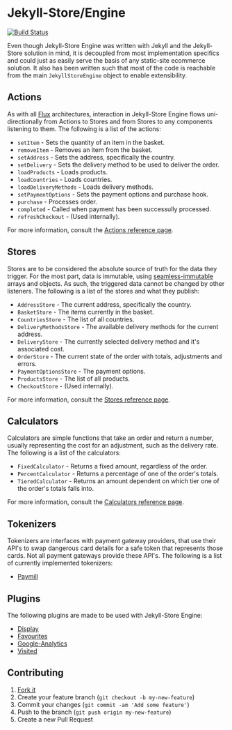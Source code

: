 # Jekyll-Store/Engine

[![Build Status](https://travis-ci.org/jekyll-store/engine.svg?branch=master)](https://travis-ci.org/jekyll-store/engine)

Even though Jekyll-Store Engine was written with Jekyll and the Jekyll-Store solution in mind, it is decoupled from most implementation specifics and could just as easily serve the basis of any static-site ecommerce solution. It also has been written such that most of the code is reachable from the main `JekyllStoreEngine` object to enable extensibility.

## Actions

As with all [Flux](https://github.com/facebook/flux) architectures, interaction in Jekyll-Store Engine flows uni-directionally from Actions to Stores and from Stores to any components listening to them. The following is a list of the actions:

* `setItem` - Sets the quantity of an item in the basket.
* `removeItem` - Removes an item from the basket.
* `setAddress` - Sets the address, specifically the country.
* `setDelivery` - Sets the delivery method to be used to deliver the order.
* `loadProducts` - Loads products.
* `loadCountries` - Loads countries.
* `loadDeliveryMethods` - Loads delivery methods.
* `setPaymentOptions` - Sets the payment options and purchase hook.
* `purchase` - Processes order.
* `completed` - Called when payment has been successully processed.
* `refreshCheckout` - (Used internally).

For more information, consult the [Actions reference page](/docs/actions.md).

## Stores

Stores are to be considered the absolute source of truth for the data they trigger. For the most part, data is immutable, using [seamless-immutable](https://github.com/rtfeldman/seamless-immutable) arrays and objects. As such, the triggered data cannot be changed by other listeners. The following is a list of the stores and what they publish:

* `AddressStore` - The current address, specifically the country.
* `BasketStore` - The items currently in the basket.
* `CountriesStore` - The list of all countries.
* `DeliveryMethodsStore` - The available delivery methods for the current address.
* `DeliveryStore` - The currently selected delivery method and it's associated cost.
* `OrderStore` - The current state of the order with totals, adjustments and errors.
* `PaymentOptionsStore` - The payment options.
* `ProductsStore` - The list of all products.
* `CheckoutStore` - (Used internally).

For more information, consult the [Stores reference page](/docs/stores.md).

## Calculators

Calculators are simple functions that take an order and return a number, usually representing the cost for an adjustment, such as the delivery rate. The following is a list of the calculators:

* `FixedCalculator` - Returns a fixed amount, regardless of the order.
* `PercentCalculator` - Returns a percentage of one of the order's totals.
* `TieredCalculator` - Returns an amount dependent on which tier one of the order's totals falls into.

For more information, consult the [Calculators reference page](/docs/calculators.md).

## Tokenizers

Tokenizers are interfaces with payment gateway providers, that use their API's to swap dangerous card details for a safe token that represents those cards. Not all payment gateways provide these API's. The following is a list of currently implemented tokenizers:

* [Paymill](https://www.paymill.com/)

## Plugins

The following plugins are made to be used with Jekyll-Store Engine:

* [Display](https://github.com/jekyll-store/display)
* [Favourites](https://github.com/jekyll-store/favourites)
* [Google-Analytics](https://github.com/jekyll-store/google-analytics)
* [Visited](https://github.com/jekyll-store/visited)

## Contributing

1. [Fork it](https://github.com/jekyll-store/engine/fork)
2. Create your feature branch (`git checkout -b my-new-feature`)
3. Commit your changes (`git commit -am 'Add some feature'`)
4. Push to the branch (`git push origin my-new-feature`)
5. Create a new Pull Request
